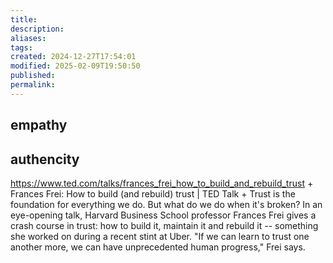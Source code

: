 ```yaml
---
title: 
description: 
aliases: 
tags: 
created: 2024-12-27T17:54:01
modified: 2025-02-09T19:50:50
published: 
permalink: 
---
```



## empathy

## authencity


https://www.ted.com/talks/frances_frei_how_to_build_and_rebuild_trust + Frances Frei: How to build (and rebuild) trust | TED Talk + Trust is the foundation for everything we do. But what do we do when it's broken? In an eye-opening talk, Harvard Business School professor Frances Frei gives a crash course in trust: how to build it, maintain it and rebuild it -- something she worked on during a recent stint at Uber. "If we can learn to trust one another more, we can have unprecedented human progress," Frei says.
